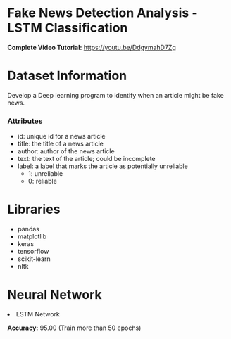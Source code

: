 # Fake News Detection Analysis - LSTM Classification

**Complete Video Tutorial:** https://youtu.be/DdgymahD7Zg

# Dataset Information

Develop a Deep learning program to identify when an article might be fake news.

### Attributes
- id: unique id for a news article
- title: the title of a news article
- author: author of the news article
- text: the text of the article; could be incomplete
- label: a label that marks the article as potentially unreliable
    - 1: unreliable
    - 0: reliable

# Libraries

- pandas
- matplotlib
- keras
- tensorflow
- scikit-learn
- nltk

# Neural Network

<li>LSTM Network
  
**Accuracy:** 95.00 (Train more than 50 epochs)
